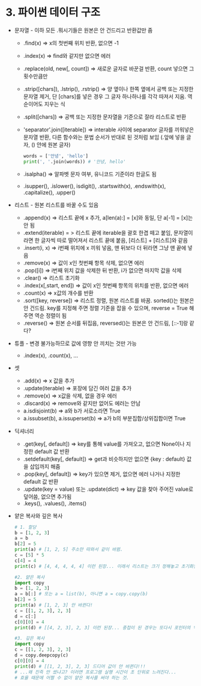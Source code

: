 # 3. 파이썬 데이터 구조

- 문자열 - 이하 모든 .뭐시기들은 원본은 안 건드리고 반환값만 줌

  - .find(x) => x의 첫번째 위치 반환, 없으면 -1

  - .index(x) => find와 같지만 없으면 에러

  - .replace(old, new[, count]) => 새로운 글자로 바꾼걸 반환, count 넣으면 그 횟수만큼만

  - .strip([chars]), .lstrip(), .rstrip() => 양 옆이나 한쪽 옆에서 공백 또는 지정한 문자열 제거, 단 [chars]를 넣은 경우 그 글자 하나하나를 각각 따져서 지움. 역순이어도 지우는 식

  - .split([chars]) => 공백 또는 지정한 문자열을 기준으로 잘라 리스트로 반환

  - 'separator'.join([iterable]) => interable 사이에 separator 글자를 끼워넣은 문자열 반환, 다른 함수와는 문법 순서가 반대로 된 것처럼 보임 (.앞에 넣을 글자, () 안에 원본 글자)

    ```python
    words = ['안녕', 'hello']
    print(', '.join(words)) # '안녕, hello'
    ```

    

  - .isalpha() => 알파벳 문자 여부, 유니코드 기준이라 한글도 됨

  - .isupper(), .islower(), isdigit(), .startswith(x), .endswith(x), .capitalize(), .upper()

- 리스트 - 원본 리스트를 바꿀 수도 있음

  - .append(x) => 리스트 끝에 x 추가, a[len(a):] = [x]와 동일, 단 a[-1] = [x]는 안 됨
  - .extend(iterable) = > 리스트 끝에 iterable을 괄호 한겹 떼고 붙임, 문자열이라면 한 글자씩 따로 떨어져서 리스트 끝에 붙음, [리스트] + [리스트]와 같음
  - .insert(i, x) => i번째 위치에 x 끼워 넣음, 맨 뒤보다 더 뒤라면 그냥 맨 끝에 넣음
  - .remove(x) => 값이 x인 첫번째 항목 삭제, 없으면 에러
  - .pop([i]) => i번째 위치 값을 삭제한 뒤 반환, i가 없으면 마지막 값을 삭제
  - .clear() => 리스트 초기화
  - .index(x[,start, end]) => 값이 x인 첫번째 항목의 위치를 반환, 없으면 에러
  - .count(x) => x값의 개수를 반환
  - .sort([key, reverse]) => 리스트 정렬, 원본 리스트를 바꿈. sorted()는 원본은 안 건드림. key를 지정해 주면 정렬 기준을 잡을 수 있으며, reverse = True 해주면 역순 정렬이 됨
  - .reverse() => 원본 순서를 뒤집음, reversed()는 원본은 안 건드림, [::-1]랑 같다?

- 튜플 - 변경 불가능하므로 값에 영향 안 끼치는 것만 가능

  - .index(x), .count(x), ...

- 셋

  - .add(x) => x 값을 추가
  - .update(iterable) => 포장에 담긴 여러 값을 추가
  - .remove(x) => x값을 삭제, 없을 경우 에러
  - .discard(x) => remove와 같지만 없어도 에러는 안남
  - a.isdisjoint(b) => a와 b가 서로소라면 True
  - a.issubset(b), a.issuperset(b) => a가 b의 부분집합/상위집합이면 True

- 딕셔너리

  - .get(key[, default]) => key를 통해 value를 가져오고, 없으면 None이나 지정한 default 값 반환
  - .setdefault(key[, default]) => get과 비슷하지만 없으면 {key : default} 값을 삽입까지 해줌
  - .pop(key[, default]) => key가 있으면 제거, 없으면 에러 나거나 지정한 default 값 반환
  - .update(key = value) 또는 .update(dict) => key 값을 찾아 주어진 value로 덮어씀, 없으면 추가됨
  - .keys(), .values(), .items()

- 얕은 복사와 깊은 복사

  ```python
  # 1. 할당
  b = [1, 2, 3]
  a = b
  b[2] = 5
  print(a) # [1, 2, 5] 주소만 따와서 같이 바뀜.
  c = [5] * 5
  c[4] = 4
  print(c) # [4, 4, 4, 4, 4] 이런 된장... 이래서 리스트는 크기 정해놓고 초기화할 때 빼고는 *를 쓰면 난감하다.
  ```

  ``` python
  #2. 얕은 복사
  import copy
  b = [1, 2, 3]
  a = b[:] # 또는 a = list(b), 아니면 a = copy.copy(b)
  b[2] = 5
  print(a) # [1, 2, 3] 안 바뀐다!
  c = [[1, 2, 3], 2, 3]
  d = c[:]
  c[0][0] = 4
  print(d) # [[4, 2, 3], 2, 3] 이런 된장... 중첩이 된 경우는 또다시 포인터의 악몽이 떠오르게 된다.
  ```

  ```python
  #3. 깊은 복사
  import copy
  c = [[1, 2, 3], 2, 3]
  d = copy.deepcopy(c)
  c[0][0] = 4
  print(d) # [[1, 2, 3], 2, 3] 드디어 값이 안 바뀐다!!!
  # ...왜 진즉 안 썼냐고? 이러면 프로그램 실행 시간이 초 단위로 느려진다...
  # 효율 때문에 어쩔 수 없이 얕은 복사를 써야 하는 것.
  ```

  
